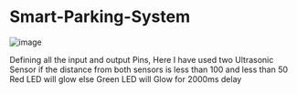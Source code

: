 # Smart-Parking-System


![image](https://user-images.githubusercontent.com/70264806/113834973-15721f80-97a9-11eb-8838-cce107399c12.png)



Defining all the input and output Pins, Here I have used two Ultrasonic Sensor if the distance from both sensors is less than 100 and less than 50 Red LED will glow else Green LED will Glow for 2000ms delay
